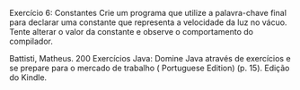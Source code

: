 Exercício 6: Constantes Crie um programa que utilize a palavra-chave final para declarar uma constante que representa a
velocidade da luz no vácuo. Tente alterar o valor da constante e observe o comportamento do compilador.

Battisti, Matheus. 200 Exercícios Java: Domine Java através de exercícios e se prepare para o mercado de trabalho (
Portuguese Edition) (p. 15). Edição do Kindle. 